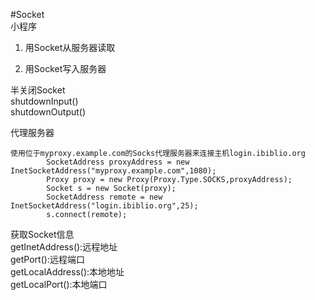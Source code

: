 #Socket  
小程序  
1. 用Socket从服务器读取  


2. 用Socket写入服务器  

半关闭Socket  
shutdownInput()  
shutdownOutput()  

代理服务器  
```
使用位于myproxy.example.com的Socks代理服务器来连接主机login.ibiblio.org
		SocketAddress proxyAddress = new InetSocketAddress("myproxy.example.com",1080);
		Proxy proxy = new Proxy(Proxy.Type.SOCKS,proxyAddress);
		Socket s = new Socket(proxy);
		SocketAddress remote = new InetSocketAddress("login.ibiblio.org",25);
		s.connect(remote);
```
获取Socket信息  
getInetAddress():远程地址  
getPort():远程端口  
getLocalAddress():本地地址  
getLocalPort():本地端口
